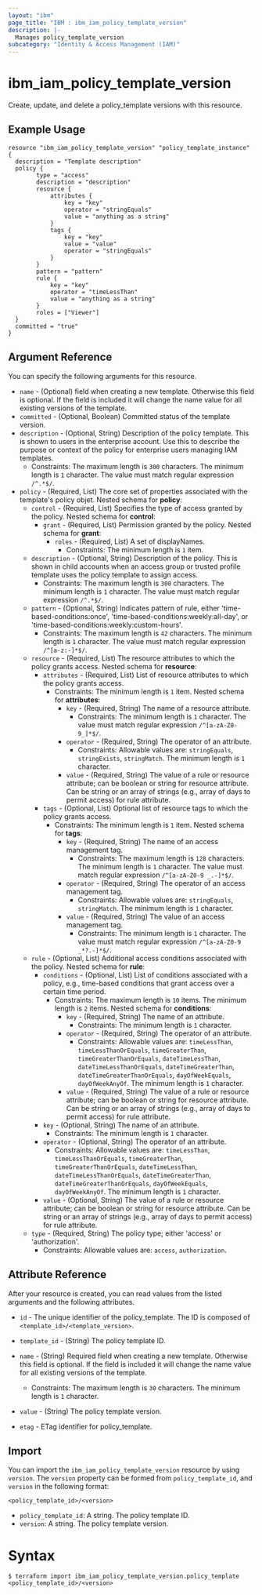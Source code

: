 ```yaml
---
layout: "ibm"
page_title: "IBM : ibm_iam_policy_template_version"
description: |-
  Manages policy_template_version
subcategory: "Identity & Access Management (IAM)"
---
```


# ibm_iam_policy_template_version

Create, update, and delete a policy_template versions with this resource.

## Example Usage

```hcl
resource "ibm_iam_policy_template_version" "policy_template_instance" {
  description = "Template description"
  policy {
		type = "access"
		description = "description"
		resource {
			attributes {
				key = "key"
				operator = "stringEquals"
				value = "anything as a string"
			}
			tags {
				key = "key"
				value = "value"
				operator = "stringEquals"
			}
		}
		pattern = "pattern"
		rule {
			key = "key"
			operator = "timeLessThan"
			value = "anything as a string"
		}
		roles = ["Viewer"]
  }
  committed = "true"
}
```

## Argument Reference

You can specify the following arguments for this resource.

* `name` - (Optional) field when creating a new template. Otherwise this field is optional. If the field is included it will change the name value for all existing versions of the template.
* `committed` - (Optional, Boolean) Committed status of the template version.
* `description` - (Optional, String) Description of the policy template. This is shown to users in the enterprise account. Use this to describe the purpose or context of the policy for enterprise users managing IAM templates.
  * Constraints: The maximum length is `300` characters. The minimum length is `1` character. The value must match regular expression `/^.*$/`.
* `policy` - (Required, List) The core set of properties associated with the template's policy objet.
Nested schema for **policy**:
	* `control` - (Required, List) Specifies the type of access granted by the policy.
	Nested schema for **control**:
		* `grant` - (Required, List) Permission granted by the policy.
		Nested schema for **grant**:
			* `roles` - (Required, List) A set of displayNames.
			  * Constraints: The minimum length is `1` item.
	* `description` - (Optional, String) Description of the policy. This is shown in child accounts when an access group or trusted profile template uses the policy template to assign access.
	  * Constraints: The maximum length is `300` characters. The minimum length is `1` character. The value must match regular expression `/^.*$/`.
	* `pattern` - (Optional, String) Indicates pattern of rule, either 'time-based-conditions:once', 'time-based-conditions:weekly:all-day', or 'time-based-conditions:weekly:custom-hours'.
	  * Constraints: The maximum length is `42` characters. The minimum length is `1` character. The value must match regular expression `/^[a-z:-]*$/`.
	* `resource` - (Required, List) The resource attributes to which the policy grants access.
	Nested schema for **resource**:
		* `attributes` - (Required, List) List of resource attributes to which the policy grants access.
		  * Constraints: The minimum length is `1` item.
		Nested schema for **attributes**:
			* `key` - (Required, String) The name of a resource attribute.
			  * Constraints: The minimum length is `1` character. The value must match regular expression `/^[a-zA-Z0-9_]*$/`.
			* `operator` - (Required, String) The operator of an attribute.
			  * Constraints: Allowable values are: `stringEquals`, `stringExists`, `stringMatch`. The minimum length is `1` character.
			* `value` - (Required, String) The value of a rule or resource attribute; can be boolean or string for resource attribute. Can be string or an array of strings (e.g., array of days to permit access) for rule attribute.
		* `tags` - (Optional, List) Optional list of resource tags to which the policy grants access.
		  * Constraints: The minimum length is `1` item.
		Nested schema for **tags**:
			* `key` - (Required, String) The name of an access management tag.
			  * Constraints: The maximum length is `128` characters. The minimum length is `1` character. The value must match regular expression `/^[a-zA-Z0-9 _.-]*$/`.
			* `operator` - (Required, String) The operator of an access management tag.
			  * Constraints: Allowable values are: `stringEquals`, `stringMatch`. The minimum length is `1` character.
			* `value` - (Required, String) The value of an access management tag.
			  * Constraints: The minimum length is `1` character. The value must match regular expression `/^[a-zA-Z0-9 _*?.-]*$/`.
	* `rule` - (Optional, List) Additional access conditions associated with the policy.
	Nested schema for **rule**:
		* `conditions` - (Optional, List) List of conditions associated with a policy, e.g., time-based conditions that grant access over a certain time period.
		  * Constraints: The maximum length is `10` items. The minimum length is `2` items.
		Nested schema for **conditions**:
			* `key` - (Required, String) The name of an attribute.
			  * Constraints: The minimum length is `1` character.
			* `operator` - (Required, String) The operator of an attribute.
			  * Constraints: Allowable values are: `timeLessThan`, `timeLessThanOrEquals`, `timeGreaterThan`, `timeGreaterThanOrEquals`, `dateTimeLessThan`, `dateTimeLessThanOrEquals`, `dateTimeGreaterThan`, `dateTimeGreaterThanOrEquals`, `dayOfWeekEquals`, `dayOfWeekAnyOf`. The minimum length is `1` character.
			* `value` - (Required, String) The value of a rule or resource attribute; can be boolean or string for resource attribute. Can be string or an array of strings (e.g., array of days to permit access) for rule attribute.
		* `key` - (Optional, String) The name of an attribute.
		  * Constraints: The minimum length is `1` character.
		* `operator` - (Optional, String) The operator of an attribute.
		  * Constraints: Allowable values are: `timeLessThan`, `timeLessThanOrEquals`, `timeGreaterThan`, `timeGreaterThanOrEquals`, `dateTimeLessThan`, `dateTimeLessThanOrEquals`, `dateTimeGreaterThan`, `dateTimeGreaterThanOrEquals`, `dayOfWeekEquals`, `dayOfWeekAnyOf`. The minimum length is `1` character.
		* `value` - (Optional, String) The value of a rule or resource attribute; can be boolean or string for resource attribute. Can be string or an array of strings (e.g., array of days to permit access) for rule attribute.
	* `type` - (Required, String) The policy type; either 'access' or 'authorization'.
	  * Constraints: Allowable values are: `access`, `authorization`.

## Attribute Reference

After your resource is created, you can read values from the listed arguments and the following attributes.

* `id` - The unique identifier of the policy_template. The ID is composed of `<template_id>/<template_version>`.
* `template_id` - (String) The policy template ID.
* `name` - (String) Required field when creating a new template. Otherwise this field is optional. If the field is included it will change the name value for all existing versions of the template.
  * Constraints: The maximum length is `30` characters. The minimum length is `1` character.
* `value` - (String) The policy template version.


* `etag` - ETag identifier for policy_template.

## Import

You can import the `ibm_iam_policy_template_version` resource by using `version`.
The `version` property can be formed from `policy_template_id`, and `version` in the following format:

```
<policy_template_id>/<version>
```
* `policy_template_id`: A string. The policy template ID.
* `version`: A string. The policy template version.

# Syntax
```
$ terraform import ibm_iam_policy_template_version.policy_template <policy_template_id>/<version>
```
